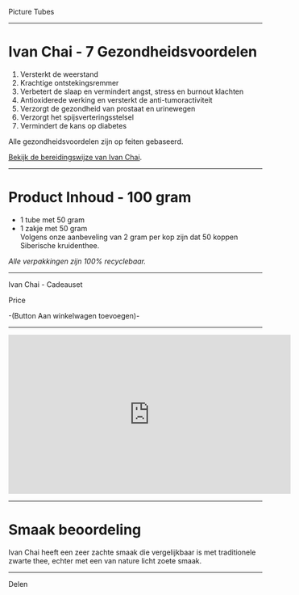 




Picture Tubes 





---------------------------------------------------------------

# Ivan Chai - 7 Gezondheidsvoordelen

1. Versterkt de weerstand
2. Krachtige ontstekingsremmer
3. Verbetert de slaap en vermindert angst, stress en burnout klachten
4. Antioxiderede werking en versterkt de anti-tumoractiviteit
5. Verzorgt de gezondheid van prostaat en urinewegen
6. Verzorgt het spijsverteringsstelsel
7. Vermindert de kans op diabetes

Alle gezondheidsvoordelen zijn op feiten gebaseerd. 

[Bekijk de bereidingswijze van Ivan Chai](/review_required/articles/preparation-method-ivan-chai/nl.md).

---------------------------------------------------------------

# Product Inhoud - 100 gram
* 1 tube met 50 gram
* 1 zakje met 50 gram <br>
Volgens onze aanbeveling van 2 gram per kop zijn dat 50 koppen Siberische kruidenthee.

_Alle verpakkingen zijn 100% recyclebaar._

---------------------------------------------------------------


Ivan Chai - Cadeauset 

Price 

-(Button Aan winkelwagen toevoegen)-


---------------------------------------------------------------




<iframe width="560" height="315" src="https://www.youtube.com/embed/op2BjUHk06s" frameborder="0" allow="accelerometer; autoplay; encrypted-media; gyroscope; picture-in-picture" allowfullscreen></iframe>





---------------------------------------------------------------

# Smaak beoordeling
Ivan Chai heeft een zeer zachte smaak die vergelijkbaar is met traditionele zwarte thee, echter met een van nature licht zoete smaak.



---------------------------------------------------------------

Delen 

